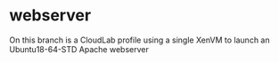 # webserver
On this branch is a CloudLab profile using a single XenVM to launch an Ubuntu18-64-STD Apache webserver
